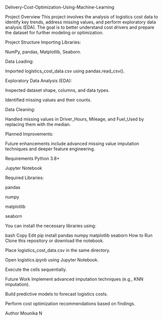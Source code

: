 Delivery-Cost-Optimization-Using-Machine-Learning

Project Overview
This project involves the analysis of logistics cost data to identify key trends, address missing values, and perform exploratory data analysis (EDA).
The goal is to better understand cost drivers and prepare the dataset for further modeling or optimization.

Project Structure
Importing Libraries:

NumPy, pandas, Matplotlib, Seaborn.

Data Loading:

Imported logistics_cost_data.csv using pandas.read_csv().

Exploratory Data Analysis (EDA):

Inspected dataset shape, columns, and data types.

Identified missing values and their counts.

Data Cleaning:

Handled missing values in Driver_Hours, Mileage, and Fuel_Used by replacing them with the median.

Planned Improvements:

Future enhancements include advanced missing value imputation techniques and deeper feature engineering.

Requirements
Python 3.8+

Jupyter Notebook

Required Libraries:

pandas

numpy

matplotlib

seaborn

You can install the necessary libraries using:

bash
Copy
Edit
pip install pandas numpy matplotlib seaborn
How to Run
Clone this repository or download the notebook.

Place logistics_cost_data.csv in the same directory.

Open logistics.ipynb using Jupyter Notebook.

Execute the cells sequentially.

Future Work
Implement advanced imputation techniques (e.g., KNN imputation).

Build predictive models to forecast logistics costs.

Perform cost optimization recommendations based on findings.

Author
Mounika N

